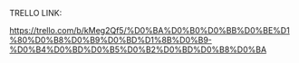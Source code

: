 TRELLO LINK:

https://trello.com/b/kMeg2Qf5/%D0%BA%D0%B0%D0%BB%D0%BE%D1%80%D0%B8%D0%B9%D0%BD%D1%8B%D0%B9-%D0%B4%D0%BD%D0%B5%D0%B2%D0%BD%D0%B8%D0%BA
